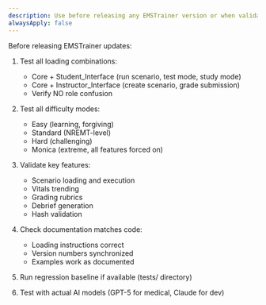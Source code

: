 ```yaml
---
description: Use before releasing any EMSTrainer version or when validating changes
alwaysApply: false
---
```


Before releasing EMSTrainer updates:

1. Test all loading combinations:
   - Core + Student_Interface (run scenario, test mode, study mode)
   - Core + Instructor_Interface (create scenario, grade submission)
   - Verify NO role confusion

2. Test all difficulty modes:
   - Easy (learning, forgiving)
   - Standard (NREMT-level)
   - Hard (challenging)
   - Monica (extreme, all features forced on)

3. Validate key features:
   - Scenario loading and execution
   - Vitals trending
   - Grading rubrics
   - Debrief generation
   - Hash validation

4. Check documentation matches code:
   - Loading instructions correct
   - Version numbers synchronized
   - Examples work as documented

5. Run regression baseline if available (tests/ directory)

6. Test with actual AI models (GPT-5 for medical, Claude for dev)